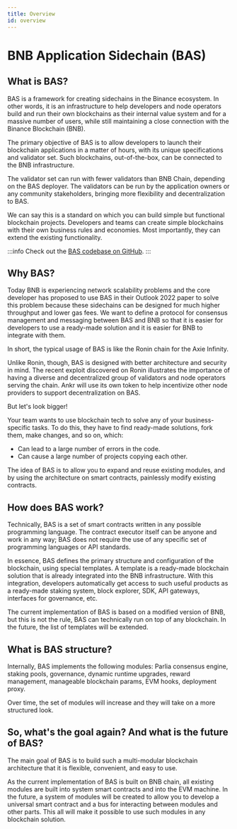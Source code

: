 ```yaml
---
title: Overview
id: overview
---
```


# BNB Application Sidechain (BAS)

## What is BAS?

BAS is a framework for creating sidechains in the Binance ecosystem. In other words, it is an infrastructure to help developers and node operators build and run their own blockchains as their internal value system and for a massive number of users, while still maintaining a close connection with the Binance Blockchain (BNB).

The primary objective of BAS is to allow developers to launch their blockchain applications in a matter of hours, with its unique specifications and validator set. Such blockchains, out-of-the-box, can be connected to the BNB infrastructure.

The validator set can run with fewer validators than BNB Chain, depending on the BAS deployer. The validators can be run by the application owners or any community stakeholders, bringing more flexibility and decentralization to BAS.  

We can say this is a standard on which you can build simple but functional blockchain projects. Developers and teams can create simple blockchains with their own business rules and economies. Most importantly, they can extend the existing functionality.

:::info
Check out the [BAS codebase on GitHub](https://github.com/Ankr-network?q=bas). 
:::


## Why BAS?

Today BNB is experiencing network scalability problems and the core developer has proposed to use BAS in their Outlook 2022 paper to solve this problem because these sidechains can be designed for much higher throughput and lower gas fees. We want to define a protocol for consensus management and messaging between BAS and BNB so that it is easier for developers to use a ready-made solution and it is easier for BNB to integrate with them.

In short, the typical usage of BAS is like the Ronin chain for the Axie Infinity.

Unlike Ronin, though, BAS is designed with better architecture and security in mind. The recent exploit discovered on Ronin illustrates the importance of having a diverse and decentralized group of validators and node operators serving the chain. Ankr will use its own token to help incentivize other node providers to support decentralization on BAS.

But let's look bigger!

Your team wants to use blockchain tech to solve any of your business-specific tasks. To do this, they have to find ready-made solutions, fork them, make changes, and so on, which:

* Can lead to a large number of errors in the code.
* Can cause a large number of projects copying each other.

The idea of BAS is to allow you to expand and reuse existing modules, and by using the architecture on smart contracts, painlessly modify existing contracts. 


## How does BAS work? 

Technically, BAS is a set of smart contracts written in any possible programming language. The contract executor itself can be anyone and work in any way; BAS does not require the use of any specific set of programming languages or API standards. 

In essence, BAS defines the primary structure and configuration of the blockchain, using special templates. A template is a ready-made blockchain solution that is already integrated into the BNB infrastructure. With this integration, developers automatically get access to such useful products as a ready-made staking system, block explorer, SDK, API gateways, interfaces for governance, etc. 

The current implementation of BAS is based on a modified version of BNB, but this is not the rule, BAS can technically run on top of any blockchain. In the future, the list of templates will be extended.


## What is BAS structure? 

Internally, BAS implements the following modules: Parlia consensus engine, staking pools, governance, dynamic runtime upgrades, reward management, manageable blockchain params, EVM hooks, deployment proxy. 

Over time, the set of modules will increase and they will take on a more structured look. 

## So, what's the goal again? And what is the future of BAS?

The main goal of BAS is to build such a multi-modular blockchain architecture that it is flexible, convenient, and easy to use.

As the current implementation of BAS is built on BNB chain, all existing modules are built into system smart contracts and into the EVM machine. In the future, a system of modules will be created to allow you to develop a universal smart contract and a bus for interacting between modules and other parts. This all will make it possible to use such modules in any blockchain solution.